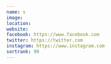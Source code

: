 ```yaml
---
name: s
image: 
location:
website:
facebook: https://www.facebook.com
twitter: https://twitter.com
instagram: https://www.instagram.com
sortrank: 90
---
```

